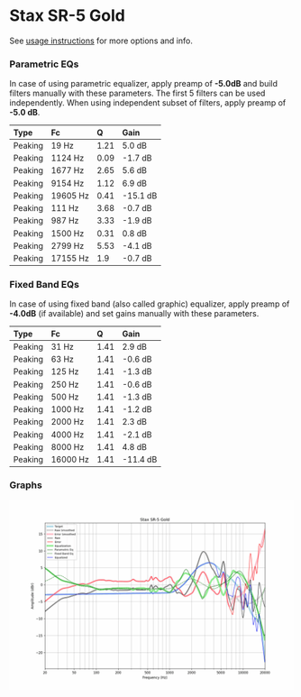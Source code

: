 # Stax SR-5 Gold
See [usage instructions](https://github.com/jaakkopasanen/AutoEq#usage) for more options and info.

### Parametric EQs
In case of using parametric equalizer, apply preamp of **-5.0dB** and build filters manually
with these parameters. The first 5 filters can be used independently.
When using independent subset of filters, apply preamp of **-5.0 dB**.

| Type    | Fc       |    Q | Gain     |
|:--------|:---------|:-----|:---------|
| Peaking | 19 Hz    | 1.21 | 5.0 dB   |
| Peaking | 1124 Hz  | 0.09 | -1.7 dB  |
| Peaking | 1677 Hz  | 2.65 | 5.6 dB   |
| Peaking | 9154 Hz  | 1.12 | 6.9 dB   |
| Peaking | 19605 Hz | 0.41 | -15.1 dB |
| Peaking | 111 Hz   | 3.68 | -0.7 dB  |
| Peaking | 987 Hz   | 3.33 | -1.9 dB  |
| Peaking | 1500 Hz  | 0.31 | 0.8 dB   |
| Peaking | 2799 Hz  | 5.53 | -4.1 dB  |
| Peaking | 17155 Hz | 1.9  | -0.7 dB  |

### Fixed Band EQs
In case of using fixed band (also called graphic) equalizer, apply preamp of **-4.0dB**
(if available) and set gains manually with these parameters.

| Type    | Fc       |    Q | Gain     |
|:--------|:---------|:-----|:---------|
| Peaking | 31 Hz    | 1.41 | 2.9 dB   |
| Peaking | 63 Hz    | 1.41 | -0.6 dB  |
| Peaking | 125 Hz   | 1.41 | -1.3 dB  |
| Peaking | 250 Hz   | 1.41 | -0.6 dB  |
| Peaking | 500 Hz   | 1.41 | -1.3 dB  |
| Peaking | 1000 Hz  | 1.41 | -1.2 dB  |
| Peaking | 2000 Hz  | 1.41 | 2.3 dB   |
| Peaking | 4000 Hz  | 1.41 | -2.1 dB  |
| Peaking | 8000 Hz  | 1.41 | 4.8 dB   |
| Peaking | 16000 Hz | 1.41 | -11.4 dB |

### Graphs
![](./Stax%20SR-5%20Gold.png)